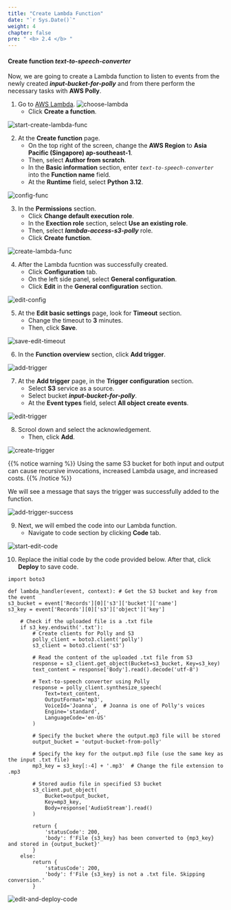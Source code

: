 ```yaml
---
title: "Create Lambda Function"
date: "`r Sys.Date()`"
weight: 4
chapter: false
pre: " <b> 2.4 </b> "
---
```


#### Create function **_text-to-speech-converter_**

Now, we are going to create a Lambda function to listen to events from the newly created **_input-bucket-for-polly_** and from there perform the necessary tasks with **AWS Polly**.

1. Go to [AWS Lambda](https://aws.amazon.com/lambda/).
   ![choose-lambda](/images/create-lambda/choose-lambda.png)
   - Click **Create a function**.

![start-create-lambda-func](/images/create-lambda/start-create-lambda-func.png)

2. At the **Create function** page.
   - On the top right of the screen, change the **AWS Region** to **Asia Pacific (Singapore) ap-southeast-1**.
   - Then, select **Author from scratch**.
   - In the **Basic information** section, enter _`text-to-speech-converter`_ into the **Function name** field.
   - At the **Runtime** field, select **Python 3.12**.

![config-func](/images/create-lambda/config-func.png)

3. In the **Permissions** section.
   - Click **Change default execution role**.
   - In the **Exection role** section, select **Use an existing role**.
   - Then, select **_lambda-access-s3-polly_** role.
   - Click **Create function**.

![create-lambda-func](/images/create-lambda/create-func.png)

4. After the Lambda fucntion was successfully created.
   - Click **Configuration** tab.
   - On the left side panel, select **General configuration**.
   - Click **Edit** in the **General configuration** section.

![edit-config](/images/create-lambda/edit-config.png)

5. At the **Edit basic settings** page, look for **Timeout** section.
   - Change the timeout to **3** minutes.
   - Then, click **Save**.

![save-edit-timeout](/images/create-lambda/save-edit-timeout.png)

6. In the **Function overview** section, click **Add trigger**.

![add-trigger](/images/create-lambda/add-trigger.png)

7. At the **Add trigger** page, in the **Trigger configuration** section.
   - Select **S3** service as a source.
   - Select bucket **_input-bucket-for-polly_**.
   - At the **Event types** field, select **All object create events**.

![edit-trigger](/images/create-lambda/edit-trigger.png)

8. Scrool down and select the acknowledgement.
   - Then, click **Add**.

![create-trigger](/images/create-lambda/create-trigger.png)

{{% notice warning %}}
Using the same S3 bucket for both input and output can cause recursive invocations, increased Lambda usage, and increased costs.
{{% /notice %}}

We will see a message that says the trigger was successfully added to the function.

![add-trigger-success](/images/create-lambda/add-trigger-success.png)

9. Next, we will embed the code into our Lambda function.
   - Navigate to code section by clicking **Code** tab.

![start-edit-code](/images/create-lambda/start-edit-code.png)

10. Replace the initial code by the code provided below. After that, click **Deploy** to save code.

```
import boto3

def lambda_handler(event, context): # Get the S3 bucket and key from the event
s3_bucket = event['Records'][0]['s3']['bucket']['name']
s3_key = event['Records'][0]['s3']['object']['key']

    # Check if the uploaded file is a .txt file
    if s3_key.endswith('.txt'):
        # Create clients for Polly and S3
        polly_client = boto3.client('polly')
        s3_client = boto3.client('s3')

        # Read the content of the uploaded .txt file from S3
        response = s3_client.get_object(Bucket=s3_bucket, Key=s3_key)
        text_content = response['Body'].read().decode('utf-8')

        # Text-to-speech converter using Polly
        response = polly_client.synthesize_speech(
            Text=text_content,
            OutputFormat='mp3',
            VoiceId='Joanna',  # Joanna is one of Polly's voices
            Engine='standard',
            LanguageCode='en-US'
        )

        # Specify the bucket where the output.mp3 file will be stored
        output_bucket = 'output-bucket-from-polly'

        # Specify the key for the output.mp3 file (use the same key as the input .txt file)
        mp3_key = s3_key[:-4] + '.mp3'  # Change the file extension to .mp3

        # Stored audio file in specified S3 bucket
        s3_client.put_object(
            Bucket=output_bucket,
            Key=mp3_key,
            Body=response['AudioStream'].read()
        )

        return {
            'statusCode': 200,
            'body': f'File {s3_key} has been converted to {mp3_key} and stored in {output_bucket}'
        }
    else:
        return {
            'statusCode': 200,
            'body': f'File {s3_key} is not a .txt file. Skipping conversion.'
        }

```

![edit-and-deploy-code](/images/create-lambda/edit-and-deploy-code.png)
